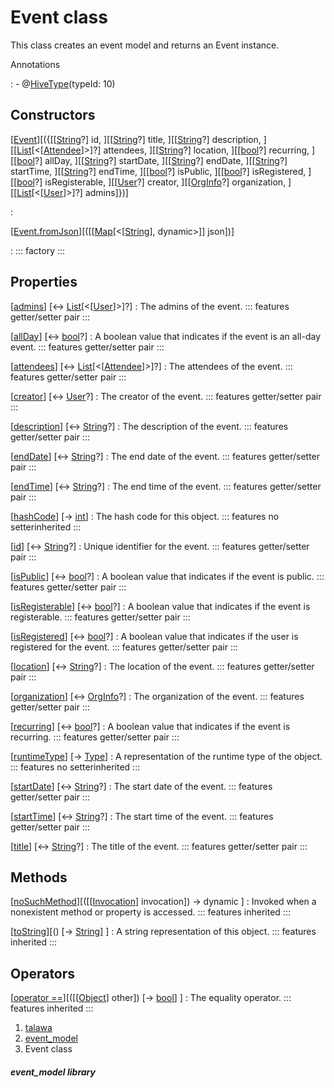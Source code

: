 
<div>

# Event class

</div>


This class creates an event model and returns an Event instance.




Annotations

:   -   @[HiveType](https://pub.dev/documentation/hive/2.2.3/hive/HiveType-class.html)(typeId:
        10)



## Constructors

[[Event](../models_events_event_model/Event/Event.html)][({[[[String](https://api.flutter.dev/flutter/dart-core/String-class.html)?] id, ][[[String](https://api.flutter.dev/flutter/dart-core/String-class.html)?] title, ][[[String](https://api.flutter.dev/flutter/dart-core/String-class.html)?] description, ][[[List](https://api.flutter.dev/flutter/dart-core/List-class.html)[\<[[Attendee](../models_events_event_model/Attendee-class.html)]\>]?] attendees, ][[[String](https://api.flutter.dev/flutter/dart-core/String-class.html)?] location, ][[[bool](https://api.flutter.dev/flutter/dart-core/bool-class.html)?] recurring, ][[[bool](https://api.flutter.dev/flutter/dart-core/bool-class.html)?] allDay, ][[[String](https://api.flutter.dev/flutter/dart-core/String-class.html)?] startDate, ][[[String](https://api.flutter.dev/flutter/dart-core/String-class.html)?] endDate, ][[[String](https://api.flutter.dev/flutter/dart-core/String-class.html)?] startTime, ][[[String](https://api.flutter.dev/flutter/dart-core/String-class.html)?] endTime, ][[[bool](https://api.flutter.dev/flutter/dart-core/bool-class.html)?] isPublic, ][[[bool](https://api.flutter.dev/flutter/dart-core/bool-class.html)?] isRegistered, ][[[bool](https://api.flutter.dev/flutter/dart-core/bool-class.html)?] isRegisterable, ][[[User](../models_user_user_info/User-class.html)?] creator, ][[[OrgInfo](../models_organization_org_info/OrgInfo-class.html)?] organization, ][[[List](https://api.flutter.dev/flutter/dart-core/List-class.html)[\<[[User](../models_user_user_info/User-class.html)]\>]?] admins]})]

:   

[[Event.fromJson](../models_events_event_model/Event/Event.fromJson.html)][([[[Map](https://api.flutter.dev/flutter/dart-core/Map-class.html)[\<[[String](https://api.flutter.dev/flutter/dart-core/String-class.html)], dynamic\>]] json])]

:   ::: 
    factory
    :::



## Properties

[[admins](../models_events_event_model/Event/admins.html)] [↔ [List](https://api.flutter.dev/flutter/dart-core/List-class.html)[\<[[User](../models_user_user_info/User-class.html)]\>]?]
:   The admins of the event.
    ::: features
    getter/setter pair
    :::

[[allDay](../models_events_event_model/Event/allDay.html)] [↔ [bool](https://api.flutter.dev/flutter/dart-core/bool-class.html)?]
:   A boolean value that indicates if the event is an all-day event.
    ::: features
    getter/setter pair
    :::

[[attendees](../models_events_event_model/Event/attendees.html)] [↔ [List](https://api.flutter.dev/flutter/dart-core/List-class.html)[\<[[Attendee](../models_events_event_model/Attendee-class.html)]\>]?]
:   The attendees of the event.
    ::: features
    getter/setter pair
    :::

[[creator](../models_events_event_model/Event/creator.html)] [↔ [User](../models_user_user_info/User-class.html)?]
:   The creator of the event.
    ::: features
    getter/setter pair
    :::

[[description](../models_events_event_model/Event/description.html)] [↔ [String](https://api.flutter.dev/flutter/dart-core/String-class.html)?]
:   The description of the event.
    ::: features
    getter/setter pair
    :::

[[endDate](../models_events_event_model/Event/endDate.html)] [↔ [String](https://api.flutter.dev/flutter/dart-core/String-class.html)?]
:   The end date of the event.
    ::: features
    getter/setter pair
    :::

[[endTime](../models_events_event_model/Event/endTime.html)] [↔ [String](https://api.flutter.dev/flutter/dart-core/String-class.html)?]
:   The end time of the event.
    ::: features
    getter/setter pair
    :::

[[hashCode](https://api.flutter.dev/flutter/dart-core/Object/hashCode.html)] [→ [int](https://api.flutter.dev/flutter/dart-core/int-class.html)]
:   The hash code for this object.
    ::: features
    no setterinherited
    :::

[[id](../models_events_event_model/Event/id.html)] [↔ [String](https://api.flutter.dev/flutter/dart-core/String-class.html)?]
:   Unique identifier for the event.
    ::: features
    getter/setter pair
    :::

[[isPublic](../models_events_event_model/Event/isPublic.html)] [↔ [bool](https://api.flutter.dev/flutter/dart-core/bool-class.html)?]
:   A boolean value that indicates if the event is public.
    ::: features
    getter/setter pair
    :::

[[isRegisterable](../models_events_event_model/Event/isRegisterable.html)] [↔ [bool](https://api.flutter.dev/flutter/dart-core/bool-class.html)?]
:   A boolean value that indicates if the event is registerable.
    ::: features
    getter/setter pair
    :::

[[isRegistered](../models_events_event_model/Event/isRegistered.html)] [↔ [bool](https://api.flutter.dev/flutter/dart-core/bool-class.html)?]
:   A boolean value that indicates if the user is registered for the
    event.
    ::: features
    getter/setter pair
    :::

[[location](../models_events_event_model/Event/location.html)] [↔ [String](https://api.flutter.dev/flutter/dart-core/String-class.html)?]
:   The location of the event.
    ::: features
    getter/setter pair
    :::

[[organization](../models_events_event_model/Event/organization.html)] [↔ [OrgInfo](../models_organization_org_info/OrgInfo-class.html)?]
:   The organization of the event.
    ::: features
    getter/setter pair
    :::

[[recurring](../models_events_event_model/Event/recurring.html)] [↔ [bool](https://api.flutter.dev/flutter/dart-core/bool-class.html)?]
:   A boolean value that indicates if the event is recurring.
    ::: features
    getter/setter pair
    :::

[[runtimeType](https://api.flutter.dev/flutter/dart-core/Object/runtimeType.html)] [→ [Type](https://api.flutter.dev/flutter/dart-core/Type-class.html)]
:   A representation of the runtime type of the object.
    ::: features
    no setterinherited
    :::

[[startDate](../models_events_event_model/Event/startDate.html)] [↔ [String](https://api.flutter.dev/flutter/dart-core/String-class.html)?]
:   The start date of the event.
    ::: features
    getter/setter pair
    :::

[[startTime](../models_events_event_model/Event/startTime.html)] [↔ [String](https://api.flutter.dev/flutter/dart-core/String-class.html)?]
:   The start time of the event.
    ::: features
    getter/setter pair
    :::

[[title](../models_events_event_model/Event/title.html)] [↔ [String](https://api.flutter.dev/flutter/dart-core/String-class.html)?]
:   The title of the event.
    ::: features
    getter/setter pair
    :::



## Methods

[[noSuchMethod](https://api.flutter.dev/flutter/dart-core/Object/noSuchMethod.html)][([[[Invocation](https://api.flutter.dev/flutter/dart-core/Invocation-class.html)] invocation]) → dynamic ]
:   Invoked when a nonexistent method or property is accessed.
    ::: features
    inherited
    :::

[[toString](https://api.flutter.dev/flutter/dart-core/Object/toString.html)][() [→ [String](https://api.flutter.dev/flutter/dart-core/String-class.html)] ]
:   A string representation of this object.
    ::: features
    inherited
    :::



## Operators

[[operator ==](https://api.flutter.dev/flutter/dart-core/Object/operator_equals.html)][([[[Object](https://api.flutter.dev/flutter/dart-core/Object-class.html)] other]) [→ [bool](https://api.flutter.dev/flutter/dart-core/bool-class.html)] ]
:   The equality operator.
    ::: features
    inherited
    :::







1.  [talawa](../index.html)
2.  [event_model](../models_events_event_model/)
3.  Event class

##### event_model library







